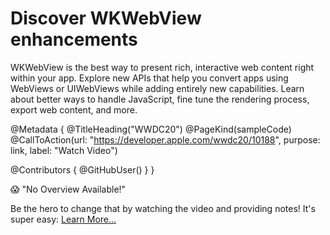 # Discover WKWebView enhancements

WKWebView is the best way to present rich, interactive web content right within your app. Explore new APIs that help you convert apps using WebViews or UIWebViews while adding entirely new capabilities. Learn about better ways to handle JavaScript, fine tune the rendering process, export web content, and more.

@Metadata {
   @TitleHeading("WWDC20")
   @PageKind(sampleCode)
   @CallToAction(url: "https://developer.apple.com/wwdc20/10188", purpose: link, label: "Watch Video")

   @Contributors {
      @GitHubUser(<replace this with your GitHub handle>)
   }
}

😱 "No Overview Available!"

Be the hero to change that by watching the video and providing notes! It's super easy:
 [Learn More…](https://wwdcnotes.github.io/WWDCNotes/documentation/wwdcnotes/contributing)
